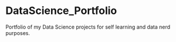 # DataScience_Portfolio
Portfolio of my Data Science projects for self learning and data nerd purposes.
